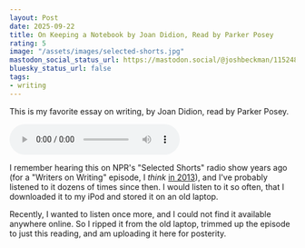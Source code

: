 ```yaml
---
layout: Post
date: 2025-09-22
title: On Keeping a Notebook by Joan Didion, Read by Parker Posey
rating: 5
image: "/assets/images/selected-shorts.jpg"
mastodon_social_status_url: https://mastodon.social/@joshbeckman/115248464320185924
bluesky_status_url: false
tags:
- writing
---
```


This is my favorite essay on writing, by Joan Didion, read by Parker Posey.

<audio controls>
  <source src="/assets/audio/on-keeping-a-notebook.mp3" type="audio/mpeg">
  Your browser does not support the audio element.
</audio>

I remember hearing this on NPR's "Selected Shorts" radio show years ago (for a "Writers on Writing" episode, I _think_ [in 2013](https://www.nyu.edu/about/news-publications/news/2013/september/creative-writing-programs-reading-series-to-feature-parker-posey-yusef-komunyakaa-and-jonathan-lethem-in-oct.html)), and I've probably listened to it dozens of times since then. I would listen to it so often, that I downloaded it to my iPod and stored it on an old laptop.

Recently, I wanted to listen once more, and I could not find it available anywhere online. So I ripped it from the old laptop, trimmed up the episode to just this reading, and am uploading it here for posterity.
